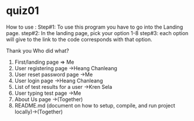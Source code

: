 # quiz01
How to use :
Step#1:
To use this program you have to go into the Landing page.
step#2:
In the landing page, pick your option 1-8
step#3:
each option will give to the link to the code corresponds with that option.

Thank you
Who did what?
1) First/landing page => Me
2) User registering page ->Heang Chanleang
3) User reset password page ->Me 
4) User login page ->Heang Chanleang
5) List of test results for a user ->Kren Sela
6) User typing test page ->Me
7) About Us page ->(Together)
8) README.md (document on how to setup, compile, and run project locally)->(Together)
